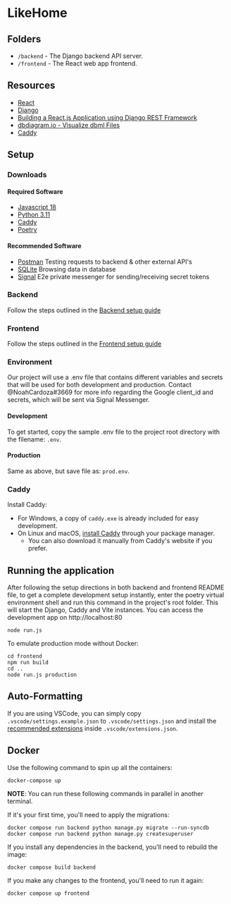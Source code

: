 # LikeHome

## Folders

- `/backend` - The Django backend API server.
- `/frontend` - The React web app frontend.

## Resources

- [React](https://reactjs.org/)
- [Django](https://www.djangoproject.com/)
- [Building a React.js Application using Django REST Framework](https://www.section.io/engineering-education/react-and-django-rest-framework/)
- [dbdiagram.io - Visualize dbml Files](https://dbdiagram.io/)
- [Caddy](https://caddyserver.com/docs/caddyfile)

## Setup

### Downloads

#### Required Software

- [Javascript 18](https://nodejs.org/en/download/)
- [Python 3.11](https://www.python.org/downloads/)
- [Caddy](https://caddyserver.com/docs/install)
- [Poetry](https://github.com/python-poetry/poetry)

#### Recommended Software

- [Postman](https://www.postman.com/downloads/) Testing requests to backend & other external API's
- [SQLite](https://sqlitebrowser.org/) Browsing data in database
- [Signal](https://signal.org/en/download/) E2e private messenger for sending/receiving secret tokens

### Backend

Follow the steps outlined in the
[Backend setup guide](backend/README.md)

### Frontend

Follow the steps outlined in the [Frontend setup guide](frontend/README.md)

### Environment

Our project will use a .env file that contains different variables and secrets that will be used for both development and production.
Contact @NoahCardoza#3669 for more info regarding the Google client_id and secrets, which will be sent via Signal Messenger.

#### Development

To get started, copy the sample .env file to the project root directory with the filename: `.env`.

#### Production

Same as above, but save file as: `prod.env`.

### Caddy

Install Caddy:

- For Windows, a copy of `caddy.exe` is already included for easy development.
- On Linux and macOS, [install Caddy](https://caddyserver.com/docs/install) through your package manager.
  - You can also download it manually from Caddy's website if you prefer.

## Running the application

After following the setup directions in both backend and frontend README file,
to get a complete development setup instantly, enter the poetry virtual environment shell and run this command in the project's root folder.
This will start the Django, Caddy and Vite instances. You can access the development app on http://localhost:80

```
node run.js
```

To emulate production mode without Docker:

```
cd frontend
npm run build
cd ..
node run.js production
```

## Auto-Formatting

If you are using VSCode, you can simply copy `.vscode/settings.example.json` to `.vscode/settings.json`
and install the [recommended extensions](https://code.visualstudio.com/docs/editor/extension-marketplace#_recommended-extensions)
inside `.vscode/extensions.json`.

## Docker

Use the following command to spin up all the containers:

```
docker-compose up
```

**NOTE**: You can run these following commands in parallel in another terminal.

If it's your first time, you'll need to apply the migrations:

```
docker compose run backend python manage.py migrate --run-syncdb
docker compose run backend python manage.py createsuperuser
```

If you install any dependencies in the backend, you'll need to rebuild the image:

```
docker compose build backend
```

If you make any changes to the frontend, you'll need to run it again:

```
docker compose up frontend
```
